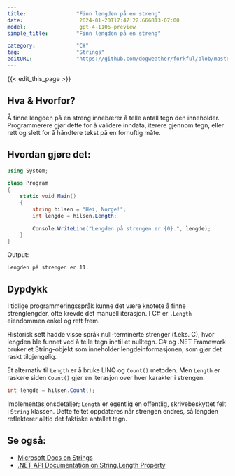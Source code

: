 ```yaml
---
title:                "Finn lengden på en streng"
date:                  2024-01-20T17:47:22.666813-07:00
model:                 gpt-4-1106-preview
simple_title:         "Finn lengden på en streng"

category:             "C#"
tag:                  "Strings"
editURL:              "https://github.com/dogweather/forkful/blob/master/content/no/c-sharp/finding-the-length-of-a-string.md"
---
```


{{< edit_this_page >}}

## Hva & Hvorfor?
Å finne lengden på en streng innebærer å telle antall tegn den inneholder. Programmerere gjør dette for å validere inndata, iterere gjennom tegn, eller rett og slett for å håndtere tekst på en fornuftig måte.

## Hvordan gjøre det:
```C#
using System;

class Program
{
    static void Main()
    {
        string hilsen = "Hei, Norge!";
        int lengde = hilsen.Length;

        Console.WriteLine("Lengden på strengen er {0}.", lengde);
    }
}
```
Output:
```
Lengden på strengen er 11.
```

## Dypdykk
I tidlige programmeringsspråk kunne det være knotete å finne strenglengder, ofte krevde det manuell iterasjon. I C# er `.Length` eiendommen enkel og rett frem. 

Historisk sett hadde visse språk null-terminerte strenger (f.eks. C), hvor lengden ble funnet ved å telle tegn inntil et nulltegn. C# og .NET Framework bruker et String-objekt som inneholder lengdeinformasjonen, som gjør det raskt tilgjengelig.

Et alternativ til `Length` er å bruke LINQ og `Count()` metoden. Men `Length` er raskere siden `Count()` gjør en iterasjon over hver karakter i strengen.
```C#
int lengde = hilsen.Count();
```

Implementasjonsdetaljer; `Length` er egentlig en offentlig, skrivebeskyttet felt i `String` klassen. Dette feltet oppdateres når strengen endres, så lengden reflekterer alltid det faktiske antallet tegn.

## Se også:
- [Microsoft Docs on Strings](https://docs.microsoft.com/en-us/dotnet/csharp/programming-guide/strings/)
- [.NET API Documentation on String.Length Property](https://docs.microsoft.com/en-us/dotnet/api/system.string.length?view=net-7.0)
